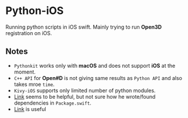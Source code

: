# Python-iOS
Running python scripts in iOS swift. Mainly trying to run **Open3D** registration on iOS.

## Notes
* `Pythonkit` works only with **macOS** and does not support **iOS** at the moment.
* `C++ API` for **Open#D** is not giving same results as `Python API` and also takes mroe `time`.
* `Kivy-iOS` supports only limited number of python modules.
* [Link](https://github.com/kewlbear/Open3D-iOS) seems to be helpful, but not sure how he wrote/found dependencies in `Package.swift`.
* [Link](https://github.com/kewlbear/Open3D) is useful
